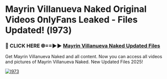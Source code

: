 # Mayrin Villanueva Naked Original Videos 0nlyFans Leaked - Files Updated! (l973)

<h3>🔴 CLICK HERE 🌐==►► <a href="https://tinyurl.com/up5wt9bj" rel="nofollow">Mayrin Villanueva Naked Updated Files</a></h3>

Get Mayrin Villanueva Naked and all content. Now you can access all videos and pictures of Mayrin Villanueva Naked. New Updated Files 2025!

[![l973](https://i.imgur.com/ABiUzMV.gif)](https://tinyurl.com/up5wt9bj)
